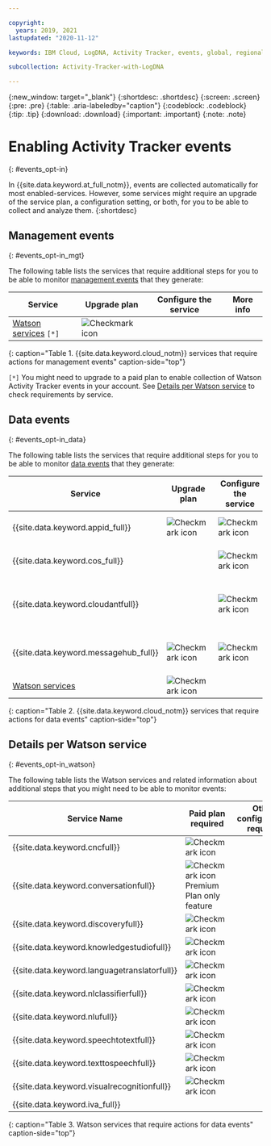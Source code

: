 ```yaml
---

copyright:
  years: 2019, 2021
lastupdated: "2020-11-12"

keywords: IBM Cloud, LogDNA, Activity Tracker, events, global, regional, data, management

subcollection: Activity-Tracker-with-LogDNA

---
```


{:new_window: target="_blank"}
{:shortdesc: .shortdesc}
{:screen: .screen}
{:pre: .pre}
{:table: .aria-labeledby="caption"}
{:codeblock: .codeblock}
{:tip: .tip}
{:download: .download}
{:important: .important}
{:note: .note}


# Enabling Activity Tracker events
{: #events_opt-in}

In {{site.data.keyword.at_full_notm}}, events are collected automatically for most enabled-services. However, some services might require an upgrade of the service plan, a configuration setting, or both, for you to be able to collect and analyze them.
{:shortdesc}




## Management events
{: #events_opt-in_mgt}

The following table lists the services that require additional steps for you to be able to monitor [management events](/docs/Activity-Tracker-with-LogDNA?topic=Activity-Tracker-with-LogDNA-event_types#event_types_management) that they generate:

| Service                            | Upgrade plan                       | Configure the service              | More info |
|------------------------------------|------------------------------------|------------------------------------|-----------|
| [Watson services](/docs/Activity-Tracker-with-LogDNA?topic=Activity-Tracker-with-LogDNA-cloud_services#watson_ai) `[*]`  | ![Checkmark icon](../icons/checkmark-icon.svg) |  |   |
{: caption="Table 1. {{site.data.keyword.cloud_notm}} services that require actions for management events" caption-side="top"}

`[*]` You might need to upgrade to a paid plan to enable collection of Watson Activity Tracker events in your account. See [Details per Watson service](/docs/Activity-Tracker-with-LogDNA?topic=Activity-Tracker-with-LogDNA-cloud_services#watson_ai) to check requirements by service.


## Data events
{: #events_opt-in_data}

The following table lists the services that require additional steps for you to be able to monitor [data events](/docs/Activity-Tracker-with-LogDNA?topic=Activity-Tracker-with-LogDNA-event_types#event_types_data) that they generate:

| Service                            | Upgrade plan                       | Configure the service              | More info |
|------------------------------------|------------------------------------|------------------------------------|-----------|
| {{site.data.keyword.appid_full}}   | ![Checkmark icon](../icons/checkmark-icon.svg) | ![Checkmark icon](../icons/checkmark-icon.svg)   | [Monitoring runtime activity](/docs/appid?topic=appid-at-events#at-monitor-runtime-activity)   |
| {{site.data.keyword.cos_full}}     |  | ![Checkmark icon](../icons/checkmark-icon.svg) | [Enabling activity tracking](/docs/cloud-object-storage?topic=cloud-object-storage-at#at-console-enable) |
| {{site.data.keyword.cloudantfull}} |  | ![Checkmark icon](../icons/checkmark-icon.svg) | [Configuring data events for an IBM Cloudant instance](/docs/Cloudant?topic=Cloudant-at_events#at_event_configure) |
| {{site.data.keyword.messagehub_full}} | ![Checkmark icon](../icons/checkmark-icon.svg) | ![Checkmark icon](../icons/checkmark-icon.svg) | [Enabling message audit events](/docs/EventStreams?topic=EventStreams-at_events#enable-message-events) |
| [Watson services](/docs/Activity-Tracker-with-LogDNA?topic=Activity-Tracker-with-LogDNA-cloud_services#watson_ai)    | ![Checkmark icon](../icons/checkmark-icon.svg) |  |   |
{: caption="Table 2. {{site.data.keyword.cloud_notm}} services that require actions for data events" caption-side="top"}


## Details per Watson service
{: #events_opt-in_watson}

The following table lists the Watson services and related information about additional steps that you might need to be able to monitor events:

| Service Name | Paid plan required | Other configuration required | 
| -- | -- | -- |
| {{site.data.keyword.cncfull}} | ![Checkmark icon](../icons/checkmark-icon.svg) |   |  
| {{site.data.keyword.conversationfull}} | ![Checkmark icon](../icons/checkmark-icon.svg) </br>Premium Plan only feature |   |  
| {{site.data.keyword.discoveryfull}} | ![Checkmark icon](../icons/checkmark-icon.svg) |   |  
| {{site.data.keyword.knowledgestudiofull}} | ![Checkmark icon](../icons/checkmark-icon.svg) |   |  
| {{site.data.keyword.languagetranslatorfull}} | ![Checkmark icon](../icons/checkmark-icon.svg) |   |  
| {{site.data.keyword.nlclassifierfull}} | ![Checkmark icon](../icons/checkmark-icon.svg) |   |  
| {{site.data.keyword.nlufull}} | ![Checkmark icon](../icons/checkmark-icon.svg) |   |  
| {{site.data.keyword.speechtotextfull}} | ![Checkmark icon](../icons/checkmark-icon.svg) |   |  
| {{site.data.keyword.texttospeechfull}} | ![Checkmark icon](../icons/checkmark-icon.svg) |   |  
| {{site.data.keyword.visualrecognitionfull}} | ![Checkmark icon](../icons/checkmark-icon.svg) |   |  
| {{site.data.keyword.iva_full}} |   |   |
{: caption="Table 3. Watson services that require actions for data events" caption-side="top"}


